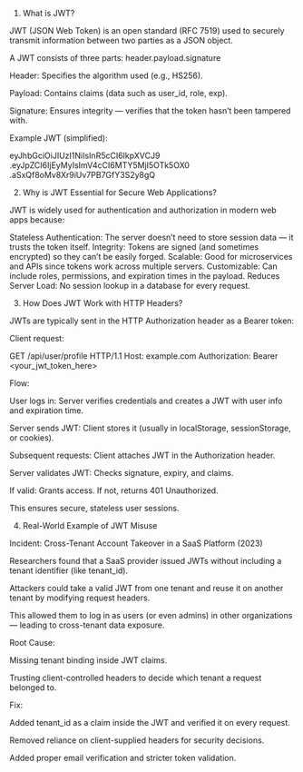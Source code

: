 1. What is JWT?

JWT (JSON Web Token) is an open standard (RFC 7519) used to securely transmit information between two parties as a JSON object.

A JWT consists of three parts:
header.payload.signature

Header: Specifies the algorithm used (e.g., HS256).

Payload: Contains claims (data such as user_id, role, exp).

Signature: Ensures integrity — verifies that the token hasn’t been tampered with.

Example JWT (simplified):

eyJhbGciOiJIUzI1NiIsInR5cCI6IkpXVCJ9
.eyJpZCI6IjEyMyIsImV4cCI6MTY5MjI5OTk5OX0
.aSxQf8oMv8Xr9iUv7PB7GfY3S2y8gQ

2. Why is JWT Essential for Secure Web Applications?

JWT is widely used for authentication and authorization in modern web apps because:

Stateless Authentication: The server doesn’t need to store session data — it trusts the token itself.
 Integrity: Tokens are signed (and sometimes encrypted) so they can’t be easily forged.
 Scalable: Good for microservices and APIs since tokens work across multiple servers. Customizable: Can include roles, permissions, and expiration times in the payload.
Reduces Server Load: No session lookup in a database for every request.

3. How Does JWT Work with HTTP Headers?

JWTs are typically sent in the HTTP Authorization header as a Bearer token:

Client request:

GET /api/user/profile HTTP/1.1
Host: example.com
Authorization: Bearer <your_jwt_token_here>


Flow:

User logs in: Server verifies credentials and creates a JWT with user info and expiration time.

Server sends JWT: Client stores it (usually in localStorage, sessionStorage, or cookies).

Subsequent requests: Client attaches JWT in the Authorization header.

Server validates JWT: Checks signature, expiry, and claims.

If valid: Grants access. If not, returns 401 Unauthorized.

This ensures secure, stateless user sessions.

4. Real-World Example of JWT Misuse

Incident: Cross-Tenant Account Takeover in a SaaS Platform (2023)

Researchers found that a SaaS provider issued JWTs without including a tenant identifier (like tenant_id).

Attackers could take a valid JWT from one tenant and reuse it on another tenant by modifying request headers.

This allowed them to log in as users (or even admins) in other organizations — leading to cross-tenant data exposure.

Root Cause:

Missing tenant binding inside JWT claims.

Trusting client-controlled headers to decide which tenant a request belonged to.

Fix:

Added tenant_id as a claim inside the JWT and verified it on every request.

Removed reliance on client-supplied headers for security decisions.

Added proper email verification and stricter token validation.